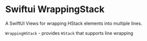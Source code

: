 # Swiftui WrappingStack

A SwiftUI Views for wrapping HStack elements into multiple lines.

`WrappingHStack` - provides `HStack` that supports line wrapping
